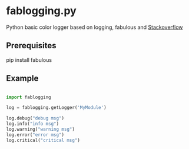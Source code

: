 fablogging.py
=============

Python basic color logger based on logging, fabulous and [Stackoverflow](http://stackoverflow.com/a/8349076/1540120)

Prerequisites
-------------

pip install fabulous

Example
-------
```python

import fablogging

log = fablogging.getLogger('MyModule')

log.debug("debug msg")
log.info("info msg")
log.warning("warning msg")
log.error("error msg")
log.critical("critical msg")

```

